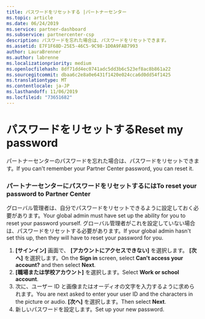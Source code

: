```yaml
---
title: パスワードをリセットする |パートナーセンター
ms.topic: article
ms.date: 06/24/2019
ms.service: partner-dashboard
ms.subservice: partnercenter-csp
description: パスワードを忘れた場合は、パスワードをリセットできます。
ms.assetid: E7F1F68D-25E5-46C5-9C98-1D0A9FAB7993
author: LauraBrenner
ms.author: labrenne
ms.localizationpriority: medium
ms.openlocfilehash: 8df71dd4ec0741adc5dd3b6c523ef8ac8b861a22
ms.sourcegitcommit: dbaa6c2e8a0e6431f1420e024cca6d0dd54f1425
ms.translationtype: MT
ms.contentlocale: ja-JP
ms.lasthandoff: 11/06/2019
ms.locfileid: "73651682"
---
```

# <a name="reset-my-password"></a><span data-ttu-id="da963-103">パスワードをリセットする</span><span class="sxs-lookup"><span data-stu-id="da963-103">Reset my password</span></span>

<span data-ttu-id="da963-104">パートナーセンターのパスワードを忘れた場合は、パスワードをリセットできます。</span><span class="sxs-lookup"><span data-stu-id="da963-104">If you can't remember your Partner Center password, you can reset it.</span></span>

### <a name="to-reset-your-password-to-partner-center"></a><span data-ttu-id="da963-105">パートナーセンターにパスワードをリセットするには</span><span class="sxs-lookup"><span data-stu-id="da963-105">To reset your password to Partner Center</span></span>

<span data-ttu-id="da963-106">グローバル管理者は、自分でパスワードをリセットできるように設定しておく必要があります。</span><span class="sxs-lookup"><span data-stu-id="da963-106">Your global admin must have set up the ability for you to reset your password yourself.</span></span> <span data-ttu-id="da963-107">グローバル管理者がこれを設定していない場合は、パスワードをリセットする必要があります。</span><span class="sxs-lookup"><span data-stu-id="da963-107">If your global admin hasn't set this up, then they will have to reset your password for you.</span></span> 

1. <span data-ttu-id="da963-108">**[サインイン]** 画面で、 **[アカウントにアクセスできない]** を選択します。 **[次へ]** を選択します。</span><span class="sxs-lookup"><span data-stu-id="da963-108">On the **Sign in** screen, select **Can't access your account?** and then select **Next**.</span></span>
2. <span data-ttu-id="da963-109">**[職場または学校アカウント]** を選択します。</span><span class="sxs-lookup"><span data-stu-id="da963-109">Select **Work or school account**.</span></span>
3. <span data-ttu-id="da963-110">次に、ユーザー ID と画像またはオーディオの文字を入力するように求められます。</span><span class="sxs-lookup"><span data-stu-id="da963-110">You are next asked to enter your user ID and the characters in the picture or audio.</span></span> <span data-ttu-id="da963-111">**[次へ]** を選択します。</span><span class="sxs-lookup"><span data-stu-id="da963-111">Then select **Next**.</span></span>
4. <span data-ttu-id="da963-112">新しいパスワードを設定します。</span><span class="sxs-lookup"><span data-stu-id="da963-112">Set up your new password.</span></span>
